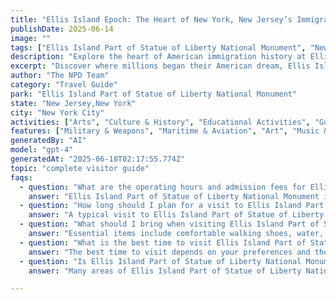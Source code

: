 ```yaml
---
title: "Ellis Island Epoch: The Heart of New York, New Jersey’s Immigrant Story"
publishDate: 2025-06-14
image: ""
tags: ["Ellis Island Part of Statue of Liberty National Monument", "New Jersey,New York", "National Parks", "Travel Guide", "New York City", "Outdoor Recreation", "Family Travel", "Adventure"]
description: "Explore the heart of American immigration history at Ellis Island, part of Statue of Liberty National Monument. Immerse yourself in the echoes of millions of..."
excerpt: "Discover where millions began their American dream, Ellis Island in New York, New Jersey - a profound journey into the nations vibrant immigrant past."
author: "The NPD Team"
category: "Travel Guide"
park: "Ellis Island Part of Statue of Liberty National Monument"
state: "New Jersey,New York"
city: "New York City"
activities: ["Arts", "Culture & History", "Educational Activities", "Guided & Self-Guided Tours"]
features: ["Military & Weapons", "Maritime & Aviation", "Art", "Music & Literature", "Fire & Disaster", "U.S. Wars & Conflicts", "Cultural Heritage & Society"]
generatedBy: "AI"
model: "gpt-4"
generatedAt: "2025-06-18T02:17:55.774Z"
topic: "complete visitor guide"
faqs:
  - question: "What are the operating hours and admission fees for Ellis Island Part of Statue of Liberty National Monument?"
    answer: "Ellis Island Part of Statue of Liberty National Monument is typically open year-round, though specific hours may vary by season. Most national parks charge an entrance fee, but some sites are free to visit. Check the official NPS website for current hours and fee information."
  - question: "How long should I plan for a visit to Ellis Island Part of Statue of Liberty National Monument?"
    answer: "A typical visit to Ellis Island Part of Statue of Liberty National Monument can range from a few hours to a full day, depending on your interests and the activities you choose. Allow extra time for hiking, photography, and exploring visitor centers."
  - question: "What should I bring when visiting Ellis Island Part of Statue of Liberty National Monument?"
    answer: "Essential items include comfortable walking shoes, water, snacks, sunscreen, and weather-appropriate clothing. Bring a camera to capture the scenic views and consider binoculars for wildlife viewing."
  - question: "What is the best time to visit Ellis Island Part of Statue of Liberty National Monument?"
    answer: "The best time to visit depends on your preferences and the activities you plan to enjoy. Spring and fall often offer pleasant weather and fewer crowds, while summer provides the longest daylight hours."
  - question: "Is Ellis Island Part of Statue of Liberty National Monument accessible for visitors with mobility needs?"
    answer: "Many areas of Ellis Island Part of Statue of Liberty National Monument are accessible to visitors with mobility needs, including paved trails and accessible facilities. Contact the park directly for specific accessibility information and current conditions."

---
```


